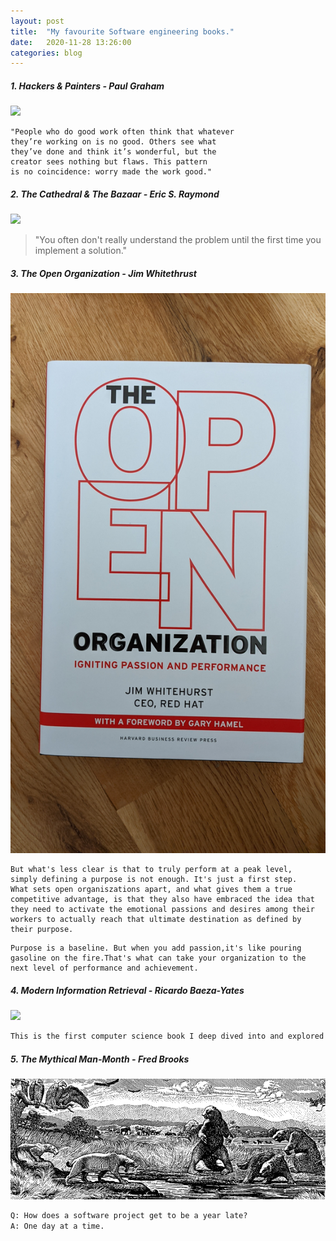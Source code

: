 ```yaml
---
layout: post
title:  "My favourite Software engineering books."
date:   2020-11-28 13:26:00
categories: blog
---
```


##### 1. Hackers & Painters - Paul Graham

<div class="honeycombpic-small">
<img src="https://github.com/bawn92/bawn92.github.io/blob/master/assets/img/book-hackers-and-painters.jpg?raw=true"/>
</div>

``` 
"People who do good work often think that whatever
they’re working on is no good. Others see what
they’ve done and think it’s wonderful, but the
creator sees nothing but flaws. This pattern 
is no coincidence: worry made the work good."
``` 

##### 2. The Cathedral & The Bazaar - Eric S. Raymond

<div class="honeycombpic-small">
<img src="https://github.com/bawn92/bawn92.github.io/blob/master/assets/img/book-cathedral.jpg?raw=true"/>
</div>

>"You often don't really understand the problem 
> until the first time you implement a solution."

##### 3. The Open Organization - Jim Whitethrust

<div class="honeycombpic-small">
<img src="https://github.com/bawn92/bawn92.github.io/blob/master/assets/img/book-open-org.jpg?raw=true"/>
</div>

```
But what's less clear is that to truly perform at a peak level,
simply defining a purpose is not enough. It's just a first step. 
What sets open organiszations apart, and what gives them a true
competitive advantage, is that they also have embraced the idea that
they need to activate the emotional passions and desires among their
workers to actually reach that ultimate destination as defined by
their purpose.
```

```
Purpose is a baseline. But when you add passion,it's like pouring
gasoline on the fire.That's what can take your organization to the
next level of performance and achievement.
```

##### 4. Modern Information Retrieval - Ricardo Baeza-Yates

<div class="honeycombpic-small">
<img src="https://github.com/bawn92/bawn92.github.io/blob/master/assets/img/book-modern-information.jpg?raw=true"/>
</div>

```HTML
This is the first computer science book I deep dived into and explored / implemented the algorithms dicssued within.
``` 

##### 5. The Mythical Man-Month - Fred Brooks

<div class="honeycombpic-short">
<img src="https://github.com/bawn92/bawn92.github.io/blob/master/assets/img/book-mytical.png?raw=true"/>
</div>

```HTML
Q: How does a software project get to be a year late? 
A: One day at a time.
```